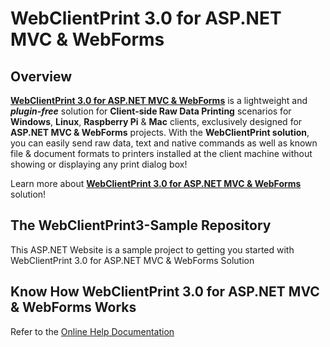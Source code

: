 # WebClientPrint 3.0 for **ASP.NET MVC & WebForms**

## Overview
[**WebClientPrint 3.0 for ASP.NET MVC & WebForms**](http://neodynamic.com/products/printing/raw-data/aspnet-mvc) is a lightweight and ***plugin-free*** solution for **Client-side Raw Data Printing** scenarios for **Windows**, **Linux**, **Raspberry Pi** & **Mac** clients, exclusively designed for **ASP.NET MVC & WebForms**  projects. With the **WebClientPrint solution**, you can easily send raw data, text and native commands as well as known file & document formats to printers installed at the client machine without showing or displaying any print dialog box!

Learn more about [**WebClientPrint 3.0 for ASP.NET MVC & WebForms**](http://neodynamic.com/products/printing/raw-data/aspnet-mvc/) solution!

## The WebClientPrint3-Sample Repository
This ASP.NET Website is a sample project to getting you started with WebClientPrint 3.0 for ASP.NET MVC & WebForms Solution

## Know How WebClientPrint 3.0 for ASP.NET MVC & WebForms Works
Refer to the [Online Help Documentation](http://neodynamic.com/Products/Help/WebClientPrint3.0/index.html)
